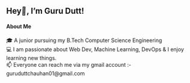  <style>
.wave {
  animation-name: wave-animation; 
  animation-duration: 2.5s;       
  animation-iteration-count: infinite;  
  transform-origin: 70% 70%;     
  display: inline-block;
}

@keyframes wave-animation {
    0% { transform: rotate( 0.0deg) }
   10% { transform: rotate(14.0deg) }
   20% { transform: rotate(-8.0deg) }
   30% { transform: rotate(14.0deg) }
   40% { transform: rotate(-4.0deg) }
   50% { transform: rotate(10.0deg) }
   60% { transform: rotate( 0.0deg) } 
  100% { transform: rotate( 0.0deg) }
}
</style>
 <h2> Hey<span class="wave">👋</span>, I’m Guru Dutt!</h2>
 <h4>About Me</h4>
 🎓 A junior pursuing my B.Tech Computer Science Engineering<br>
 💻 I am passionate about Web Dev, Machine Learning, DevOps & I enjoy learning new things.<br>
 📫 Everyone can reach me via my gmail account :- guruduttchauhan01@gmail.com

<!---
guruduttchauhan01/guruduttchauhan01 is a ✨ special ✨ repository because its `README.md` (this file) appears on your GitHub profile.
You can click the Preview link to take a look at your changes.
--->
